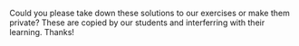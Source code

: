 Could you please take down these solutions to our exercises or make them private? These are copied by our students and interferring with their learning. Thanks!
